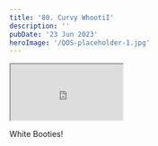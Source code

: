 ```yaml
---
title: '80. Curvy WhootiI'
description: ''
pubDate: '23 Jun 2023'
heroImage: '/QOS-placeholder-1.jpg'
---
```

<iframe src="https://drive.google.com/file/d/1aCJjZJkefz0cqS_tETVAif4tCyK78Dof/preview" width="200" height="100" allow="autoplay" allowfullscreen="allowfullscreen"></iframe>

White Booties!